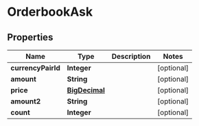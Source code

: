 # OrderbookAsk

## Properties
Name | Type | Description | Notes
------------ | ------------- | ------------- | -------------
**currencyPairId** | **Integer** |  |  [optional]
**amount** | **String** |  |  [optional]
**price** | [**BigDecimal**](BigDecimal.md) |  |  [optional]
**amount2** | **String** |  |  [optional]
**count** | **Integer** |  |  [optional]
